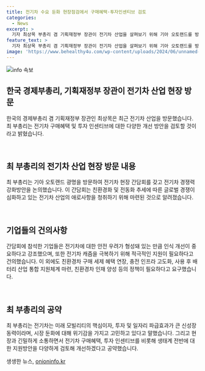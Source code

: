 ```yaml
---
title: 전기차 수요 둔화 현장점검에서 구매혜택·투자인센티브 검토
categories:
  - News
excerpt: >
  기자 최상목 부총리 겸 기획재정부 장관이 전기차 산업을 살펴보기 위해 기아 오토랜드를 방문했다. 현장 간담회에서 전기차 산업의 어려움을 듣고, 전기차 구매혜택과 투자 인센티브를 포함한 지원 방안을 다양하게 검토할 것이라고 밝혔다. 기업들은 전기차에 대한 안전 우려와 친환경차 구매 세제 혜택 연장을 요구했다. 최 부총리는 전기차의 중요성을 강조하며, 현장과 소통하면서 지원 방안을 개선할 것이라고 전했다.
feature_text: >
  기자 최상목 부총리 겸 기획재정부 장관이 전기차 산업을 살펴보기 위해 기아 오토랜드를 방문했다. 현장 간담회에서 전기차 산업의 어려움을 듣고, 전기차 구매혜택과 투자 인센티브를 포함한 지원 방안을 다양하게 검토할 것이라고 밝혔다. 기업들은 전기차에 대한 안전 우려와 친환경차 구매 세제 혜택 연장을 요구했다. 최 부총리는 전기차의 중요성을 강조하며, 현장과 소통하면서 지원 방안을 개선할 것이라고 전했다.
image: 'https://www.behealthy4u.com/wp-content/uploads/2024/06/unnamed-file.png'
---
```


<p><img src="https://www.behealthy4u.com/wp-content/uploads/2024/06/unnamed-file.png" alt="info 속보" /></p>

<h2 data-ke-size="size26">한국 경제부총리, 기획재정부 장관이 전기차 산업 현장 방문</h2>

<p>한국의 경제부총리 겸 기획재정부 장관인 최상목은 최근 전기차 산업을 방문했습니다. 최 부총리는 전기차 구매혜택 및 투자 인센티브에 대한 다양한 개선 방안을 검토할 것이라고 밝혔습니다.</p>

<p data-ke-size="size16">&#8203;</p>

<h2 data-ke-size="size24">최 부총리의 전기차 산업 현장 방문 내용</h2>

<p>최 부총리는 기아 오토랜드 광명을 방문하여 전기차 현장 간담회를 갖고 전기차 경쟁력 강화방안을 논의했습니다. 이 간담회는 친환경화 및 전동화 추세에 따른 글로벌 경쟁이 심화하고 있는 전기차 산업의 애로사항을 청취하기 위해 마련된 것으로 알려졌습니다.</p>

<p data-ke-size="size16">&#8203;</p>

<h2 data-ke-size="size24">기업들의 건의사항</h2>

<p>간담회에 참석한 기업들은 전기차에 대한 안전 우려가 형성돼 있는 만큼 인식 개선이 중요하다고 강조했으며, 또한 전기차 캐즘을 극복하기 위해 적극적인 지원이 필요하다고 건의했습니다. 이 외에도 친환경차 구매 세제 혜택 연장, 충전 인프라 고도화, 사용 후 배터리 산업 통합 지원체계 마련, 친환경차 인재 양성 등의 정책이 필요하다고 요구했습니다.</p>

<p data-ke-size="size16">&#8203;</p>

<h2 data-ke-size="size24">최 부총리의 공약</h2>

<p>최 부총리는 전기차는 미래 모빌리티의 핵심이자, 투자 및 일자리 파급효과가 큰 신성장동력이라며, 시장 둔화에 대해 위기감을 가지고 고민하고 있다고 말했습니다. 그리고 현장과 긴밀하게 소통하면서 전기차 구매혜택, 투자 인센티브를 비롯해 생태계 전반에 대한 지원방안을 다양하게 검토해 개선하겠다고 공약했습니다.</p>
생생한 뉴스, <a href="https://onioninfo.kr" rel="dofollow">onioninfo.kr</a>


